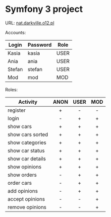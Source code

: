 Symfony 3 project
==================
URL: [nat.darkville.o12.pl](http://nat.darkville.o12.pl/)

Accounts:

Login|Password|Role
---|---|---
Kasia|kasia|USER
Ania|ania|USER
Stefan|stefan|USER
Mod|mod|MOD

Roles:

Activity|ANON|USER|MOD
---|:---:|:---:|:---:
register            |+|-|-
login               |-|+|+
show cars           |+|+|+
show cars sorted    |+|+|+
show categories     |+|+|+
show car status     |+|+|+
show car details    |+|+|+
show opinions       |+|+|+
show orders         |-|+|+
order cars          |-|+|+
add opinions        |-|+|+
accept opinions     |-|-|+
remove opinions     |-|-|+